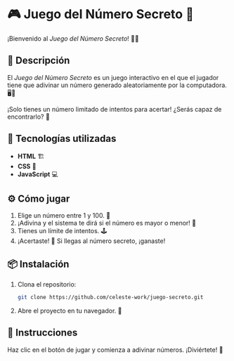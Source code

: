 
# 🎮 **Juego del Número Secreto** 🤫

¡Bienvenido al *Juego del Número Secreto*! 🔢🎉

## 📜 Descripción

El *Juego del Número Secreto* es un juego interactivo en el que el jugador tiene que adivinar un número generado aleatoriamente por la computadora. 🖥️👾

¡Solo tienes un número limitado de intentos para acertar! ¿Serás capaz de encontrarlo? 🤔

## 🔧 Tecnologías utilizadas

- **HTML** 🏗️
- **CSS** 🎨
- **JavaScript** 💻

## ⚙️ Cómo jugar

1. Elige un número entre 1 y 100. 🔢
2. ¡Adivina y el sistema te dirá si el número es mayor o menor! 🤭
3. Tienes un límite de intentos. 🕹️
4. ¡Acertaste! 🎯 Si llegas al número secreto, ¡ganaste!

## 📦 Instalación

1. Clona el repositorio:

   ```bash
   git clone https://github.com/celeste-work/juego-secreto.git
   ```

2. Abre el proyecto en tu navegador. 📂

## 📑 Instrucciones

Haz clic en el botón de jugar y comienza a adivinar números. ¡Diviértete! 🥳

